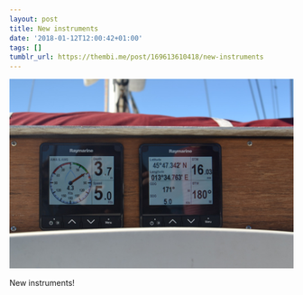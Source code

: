 ```yaml
---
layout: post
title: New instruments
date: '2018-01-12T12:00:42+01:00'
tags: []
tumblr_url: https://thembi.me/post/169613610418/new-instruments
---
```

 ![](/files/tumblr_p24u0mn9lu1tq106bo1_1280.jpg)  

New instruments!

